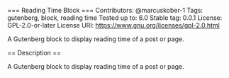 === Reading Time Block ===
Contributors:      @marcuskober-1
Tags:              gutenberg, block, reading time
Tested up to:      6.0
Stable tag:        0.0.1
License:           GPL-2.0-or-later
License URI:       https://www.gnu.org/licenses/gpl-2.0.html

A Gutenberg block to display reading time of a post or page.

== Description ==

A Gutenberg block to display reading time of a post or page.